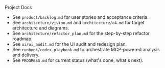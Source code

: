 Project Docs
 
- See `product/backlog.md` for user stories and acceptance criteria.
- See `architecture/vision.md` and `architecture/c4.md` for target architecture and diagrams.
- See `architecture/refactor_plan.md` for the step-by-step refactor roadmap.
- See `ui/ui_audit.md` for the UI audit and redesign plan.
- See `runbook/codex_playbook.md` to orchestrate MCP-powered analysis and delivery.
 - See `PROGRESS.md` for current status (what's done, what's next).
